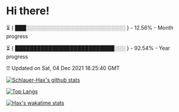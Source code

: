 # Hi there!

⏳ { ███░░░░░░░░░░░░░░░░░░░░░░░░░░░ } - 12.56% - Month progress

⏳ { ███████████████████████████░░░ } - 92.54% - Year progress

⏰ Updated on Sat, 04 Dec 2021 18:25:40 GMT


[![Schlauer-Hax's github stats](https://github-readme-stats.vercel.app/api?username=Schlauer-Hax&show_icons=true&theme=dark&count_private=true)](https://github.com/Schlauer-Hax)


[![Top Langs](https://github-readme-stats.vercel.app/api/top-langs/?username=Schlauer-Hax&layout=compact&theme=dark)](https://github.com/Schlauer-Hax?tab=repositories)


[![Hax's wakatime stats](https://github-readme-stats.vercel.app/api/wakatime?username=Hax&theme=dark)](https://wakatime.com/@Hax)

